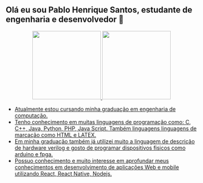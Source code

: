 ## Olá eu sou Pablo Henrique Santos, estudante de engenharia e desenvolvedor 👋
<div align="center">
  <a href="https://github.com/pablohsgc">
  <img height="180em" src="https://github-readme-stats.vercel.app/api?username=pablohsgc&show_icons=true&theme=dracula&include_all_commits=true&count_private=true"/>
  <img height="180em" src="https://github-readme-stats.vercel.app/api/top-langs/?username=pablohsgc&layout=compact&langs_count=7&theme=dracula"/>
</div>
  
- Atualmente estou cursando minha graduação em engenharia de computação.
- Tenho conhecimento em muitas linguagens de programação como: C, C++, Java, Python, PHP, Java Script. Também linguagens linguagens de marcação como HTML e LATEX. 
- Em minha graduação também já utilizei muito a linguagem de descrição de hardware verilog e gosto de programar dispositivos fisicos como arduino e fpga.
- Possuo conhecimento e muito interesse em aprofundar meus conhecimentos em desenvolvimento de aplicações Web e mobile utilizando React, React Native, Nodejs. 
